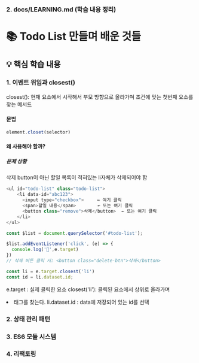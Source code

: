 ### 2. **docs/LEARNING.md** (학습 내용 정리)
# 📚 Todo List 만들며 배운 것들

## 💡 핵심 학습 내용

### 1. 이벤트 위임과 closest()
closest(): 현재 요소에서 시작해서 부모 방향으로 올라가며 조건에 맞는 첫번째 요소를 찾는 메서드 

#### 문법
```js
element.closet(selector)
```

#### 왜 사용해야 할까? 
##### 문제 상황
삭제 button이 아닌 할일 목록이 적혀있는 li자체가 삭제되어야 함
```js
<ul id="todo-list" class="todo-list">
	<li data-id="abc123">
	  <input type="checkbox">     ← 여기 클릭
	  <span>할일 내용</span>        ← 또는 여기 클릭  
	  <button class="remove">삭제</button>  ← 또는 여기 클릭
	</li>
</ul>
```

```js
const $list = document.querySelector('#todo-list');

$list.addEventListener('click', (e) => {
  console.log('🐶',e.target)
})
// 삭제 버튼 클릭 시: <button class="delete-btn">삭제</button>
```
```js
const li = e.target.closest('li')
const id = li.dataset.id;
```

e.target : 실제 클릭한 요소
closest('li'): 클릭된 요소에서 상위로 올라가며 <li>태그를 찾는다.
li.dataset.id : data에 저장되어 있는 id를 선택




### 2. 상태 관리 패턴


### 3. ES6 모듈 시스템


### 4. 리팩토링